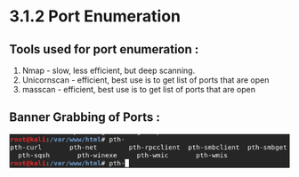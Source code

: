 # 3.1.2 Port Enumeration

## Tools used for port enumeration :

1. Nmap - slow, less efficient, but deep scanning.
2. Unicornscan - efficient, best use is to get list of ports that are open
3. masscan - efficient, best use is to get list of ports that are open

## Banner Grabbing of Ports :

![](../../../../.gitbook/assets/image%20%2823%29.png)

